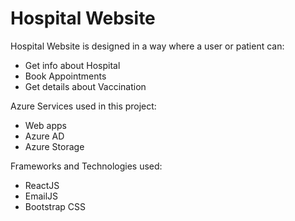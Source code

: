 # Hospital Website

Hospital Website is designed in a way where a user or patient can:
- Get info about Hospital
- Book Appointments
- Get details about Vaccination

Azure Services used in this project:
- Web apps
- Azure AD
- Azure Storage

Frameworks and Technologies used:
- ReactJS
- EmailJS
- Bootstrap CSS

